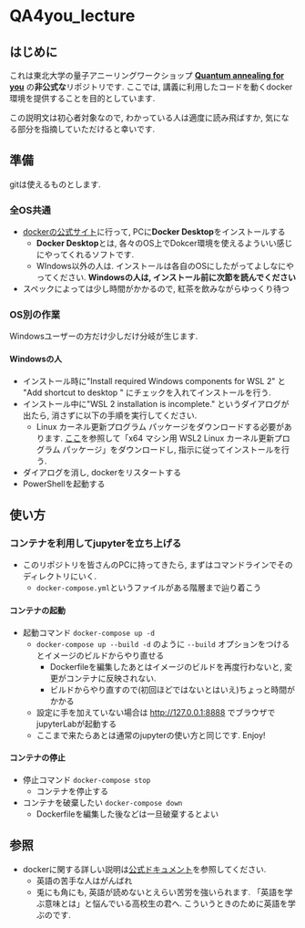# QA4you_lecture

## はじめに
これは東北大学の量子アニーリングワークショップ [**Quantum annealing for you**](https://altema.is.tohoku.ac.jp/QA4U/index.html#section2) の**非公式な**リポジトリです. ここでは, 講義に利用したコードを動くdocker環境を提供することを目的としています. 

この説明文は初心者対象なので, わかっている人は適度に読み飛ばすか, 気になる部分を指摘していただけると幸いです. 

## 準備

gitは使えるものとします. 

### 全OS共通
- [dockerの公式サイト](https://www.docker.com)に行って, PCに**Docker Desktop**をインストールする
  - **Docker Desktop**とは, 各々のOS上でDokcer環境を使えるよういい感じにやってくれるソフトです. 
  - WIndows以外の人は. インストールは各自のOSにしたがってよしなにやってください. **Windowsの人は, インストール前に次節を読んでください**
- スペックによっては少し時間がかかるので, 紅茶を飲みながらゆっくり待つ

### OS別の作業
Windowsユーザーの方だけ少しだけ分岐が生じます. 

#### Windowsの人
- インストール時に"Install required Windows components for WSL 2" と "Add shortcut to desktop
" にチェックを入れてインストールを行う. 
- インストール中に"WSL 2 installation is incomplete." というダイアログが出たら, 消さずに以下の手順を実行してください. 
  - Linux カーネル更新プログラム パッケージをダウンロードする必要があります. [ここ](https://docs.microsoft.com/ja-jp/windows/wsl/install-win10#step-4---download-the-linux-kernel-update-package)を参照して「x64 マシン用 WSL2 Linux カーネル更新プログラム パッケージ」をダウンロードし, 指示に従ってインストールを行う. 
- ダイアログを消し, dockerをリスタートする
- PowerShellを起動する

## 使い方

### コンテナを利用してjupyterを立ち上げる

- このリポジトリを皆さんのPCに持ってきたら, まずはコマンドラインでそのディレクトリにいく. 
  - ```docker-compose.yml```というファイルがある階層まで辿り着こう

#### コンテナの起動
- 起動コマンド ```docker-compose up -d```
  - ```docker-compose up --build -d``` のように ```--build``` オプションをつけるとイメージのビルドからやり直せる
    - Dockerfileを編集したあとはイメージのビルドを再度行わないと, 変更がコンテナに反映されない. 
    -  ビルドからやり直すので(初回ほどではないとはいえ)ちょっと時間がかかる
  - 設定に手を加えていない場合は http://127.0.0.1:8888 でブラウザでjupyterLabが起動する
  - ここまで来たらあとは通常のjupyterの使い方と同じです. Enjoy!

#### コンテナの停止
- 停止コマンド ```docker-compose stop```
  - コンテナを停止する
- コンテナを破棄したい ```docker-compose down```
  - Dockerfileを編集した後などは一旦破棄するとよい

## 参照
- dockerに関する詳しい説明は[公式ドキュメント](https://docs.docker.com)を参照してください. 
  - 英語の苦手な人はがんばれ
  - 兎にも角にも, 英語が読めないとえらい苦労を強いられます. 「英語を学ぶ意味とは」と悩んでいる高校生の君へ. こういうときのために英語を学ぶのです. 
